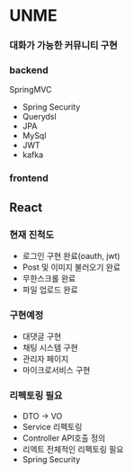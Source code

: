 # UNME
### 대화가 가능한 커뮤니티 구현


### backend
SpringMVC
- Spring Security
- Querydsl
- JPA
- MySql
- JWT
- kafka

### frontend
React
- 


### 현재 진척도
- 로그인 구현 완료(oauth, jwt)
- Post 및 이미지 불러오기 완료
- 무한스크롤 완료
- 파일 업로드 완료

### 구현예정
- 대댓글 구현
- 채팅 시스템 구현
- 관리자 페이지
- 마이크로서비스 구현

### 리펙토링 필요
- DTO -> VO
- Service 리펙토링
- Controller API호출 정의
- 리엑트 전체적인 리펙토링 필요
- Spring Security 
